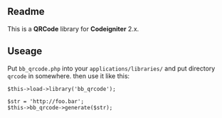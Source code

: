 ## Readme

This is a **QRCode** library for **Codeigniter** 2.x.


## Useage
Put `bb_qrcode.php` into your `applications/libraries/` and put directory `qrcode` in somewhere. then use it like this:
	
    $this->load->library('bb_qrcode');
    
    $str = 'http://foo.bar';
    $this->bb_qrcode->generate($str);


